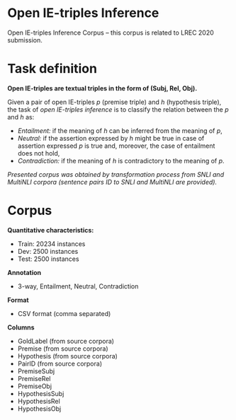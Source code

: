 # Open IE-triples Inference
Open IE-triples Inference Corpus – this corpus is related to LREC 2020 submission.

# Task definition

**Open IE-triples are textual triples in the form of (Subj, Rel, Obj).**

Given a pair of open IE-triples $p$ (premise triple) and $h$ (hypothesis triple), the task of *open IE-triples inference* is to classify the relation between the $p$ and $h$ as:

* *Entailment:* if the meaning of $h$ can be inferred from the meaning of $p$,
* *Neutral:* if the assertion expressed by $h$ might be true in case of assertion expressed $p$ is true and, moreover, the case of entailment does not hold,
* *Contradiction:* if the meaning of $h$ is contradictory to the meaning of $p$.

*Presented corpus was obtained by transformation process from SNLI and MultiNLI corpora (sentence pairs ID to SNLI and MultiNLI are provided).*

# Corpus

**Quantitative characteristics:**

* Train: 20234 instances
* Dev: 2500 instances
* Test: 2500 instances

**Annotation**

* 3-way, Entailment, Neutral, Contradiction

**Format**

* CSV format (comma separated)

**Columns**

* GoldLabel (from source corpora)
* Premise (from source corpora)
* Hypothesis (from source corpora)
* PairID (from source corpora)
* PremiseSubj 
* PremiseRel
* PremiseObj
* HypothesisSubj
* HypothesisRel
* HypothesisObj
